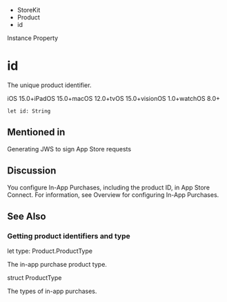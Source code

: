 

- StoreKit
- Product
-  id 

Instance Property

# id

The unique product identifier.

iOS 15.0+iPadOS 15.0+macOS 12.0+tvOS 15.0+visionOS 1.0+watchOS 8.0+

``` source
let id: String
```

## Mentioned in 

Generating JWS to sign App Store requests

## Discussion

You configure In-App Purchases, including the product ID, in App Store Connect. For information, see Overview for configuring In-App Purchases.

## See Also

### Getting product identifiers and type

let type: Product.ProductType

The in-app purchase product type.

struct ProductType

The types of in-app purchases.


